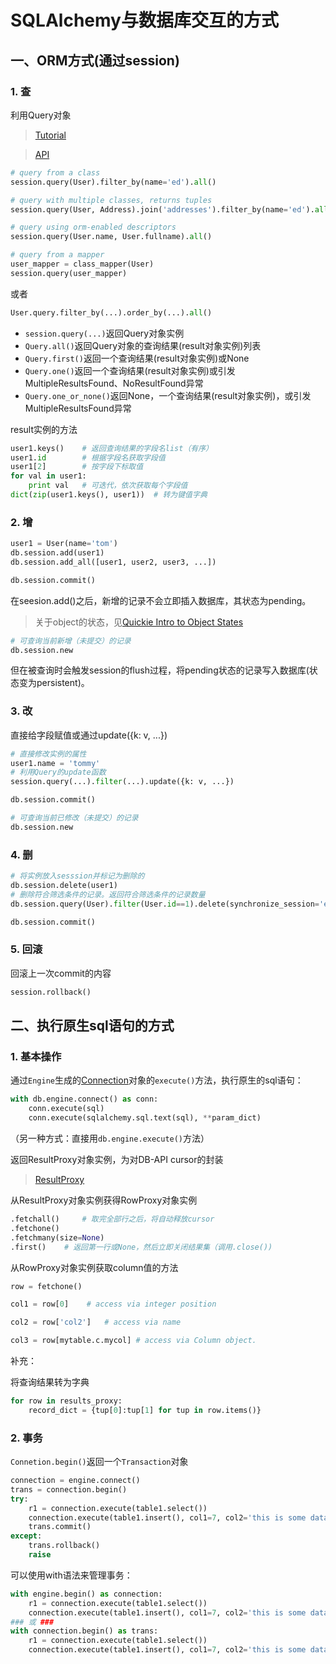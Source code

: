 # SQLAlchemy与数据库交互的方式
## 一、ORM方式(通过session)
### 1. 查

利用Query对象

> [Tutorial](http://docs.sqlalchemy.org/en/latest/orm/tutorial.html)

> [API](http://docs.sqlalchemy.org/en/latest/orm/query.html)

```python
# query from a class
session.query(User).filter_by(name='ed').all()

# query with multiple classes, returns tuples
session.query(User, Address).join('addresses').filter_by(name='ed').all()

# query using orm-enabled descriptors
session.query(User.name, User.fullname).all()

# query from a mapper
user_mapper = class_mapper(User)
session.query(user_mapper)
```

或者

```python
User.query.filter_by(...).order_by(...).all()
```

+ `session.query(...)`返回Query对象实例
+ `Query.all()`返回Query对象的查询结果(result对象实例)列表
+ `Query.first()`返回一个查询结果(result对象实例)或None
+ `Query.one()`返回一个查询结果(result对象实例)或引发MultipleResultsFound、NoResultFound异常
+ `Query.one_or_none()`返回None，一个查询结果(result对象实例)，或引发MultipleResultsFound异常

result实例的方法
```python
user1.keys()    # 返回查询结果的字段名list（有序）
user1.id        # 根据字段名获取字段值
user1[2]        # 按字段下标取值
for val in user1:
    print val   # 可迭代，依次获取每个字段值
dict(zip(user1.keys(), user1))  # 转为键值字典
```

### 2. 增
```python
user1 = User(name='tom')
db.session.add(user1)
db.session.add_all([user1, user2, user3, ...])

db.session.commit()
```

在seesion.add()之后，新增的记录不会立即插入数据库，其状态为pending。
>关于object的状态，见[Quickie Intro to Object States](http://docs.sqlalchemy.org/en/latest/orm/session_state_management.html#session-object-states)

```python
# 可查询当前新增（未提交）的记录
db.session.new
```

但在被查询时会触发session的flush过程，将pending状态的记录写入数据库(状态变为persistent)。

### 3. 改
直接给字段赋值或通过update({k: v, ...})
```python
# 直接修改实例的属性
user1.name = 'tommy'
# 利用Query的update函数
session.query(...).filter(...).update({k: v, ...})

db.session.commit()
```

```python
# 可查询当前已修改（未提交）的记录
db.session.new
```

### 4. 删
```python
# 将实例放入sesssion并标记为删除的
db.session.delete(user1)
# 删除符合筛选条件的记录。返回符合筛选条件的记录数量
db.session.query(User).filter(User.id==1).delete(synchronize_session='evaluate')

db.session.commit()
```
### 5. 回滚
回滚上一次commit的内容

```python
session.rollback()
```

## 二、执行原生sql语句的方式

### 1. 基本操作

通过`Engine`生成的[Connection](http://docs.sqlalchemy.org/en/latest/core/connections.html)对象的`execute()`方法，执行原生的sql语句：

```python
with db.engine.connect() as conn:
    conn.execute(sql)
    conn.execute(sqlalchemy.sql.text(sql), **param_dict)
```
（另一种方式：直接用`db.engine.execute()`方法）

返回ResultProxy对象实例，为对DB-API cursor的封装

> [ResultProxy](http://docs.sqlalchemy.org/en/latest/core/connections.html#sqlalchemy.engine.ResultProxy)

 从ResultProxy对象实例获得RowProxy对象实例
```python
.fetchall()     # 取完全部行之后，将自动释放cursor
.fetchone()     
.fetchmany(size=None)   
.first()    # 返回第一行或None，然后立即关闭结果集（调用.close())
```

从RowProxy对象实例获取column值的方法

```python
row = fetchone()

col1 = row[0]    # access via integer position

col2 = row['col2']   # access via name

col3 = row[mytable.c.mycol] # access via Column object.
```

补充：

将查询结果转为字典

```python
for row in results_proxy:
    record_dict = {tup[0]:tup[1] for tup in row.items()}
```

### 2. 事务

`Connetion.begin()`返回一个`Transaction`对象

```python
connection = engine.connect()
trans = connection.begin()
try:
    r1 = connection.execute(table1.select())
    connection.execute(table1.insert(), col1=7, col2='this is some data')
    trans.commit()
except:
    trans.rollback()
    raise
```

可以使用with语法来管理事务：

```python
with engine.begin() as connection:
    r1 = connection.execute(table1.select())
    connection.execute(table1.insert(), col1=7, col2='this is some data')
### 或 ###
with connection.begin() as trans:
    r1 = connection.execute(table1.select())
    connection.execute(table1.insert(), col1=7, col2='this is some data')
```


